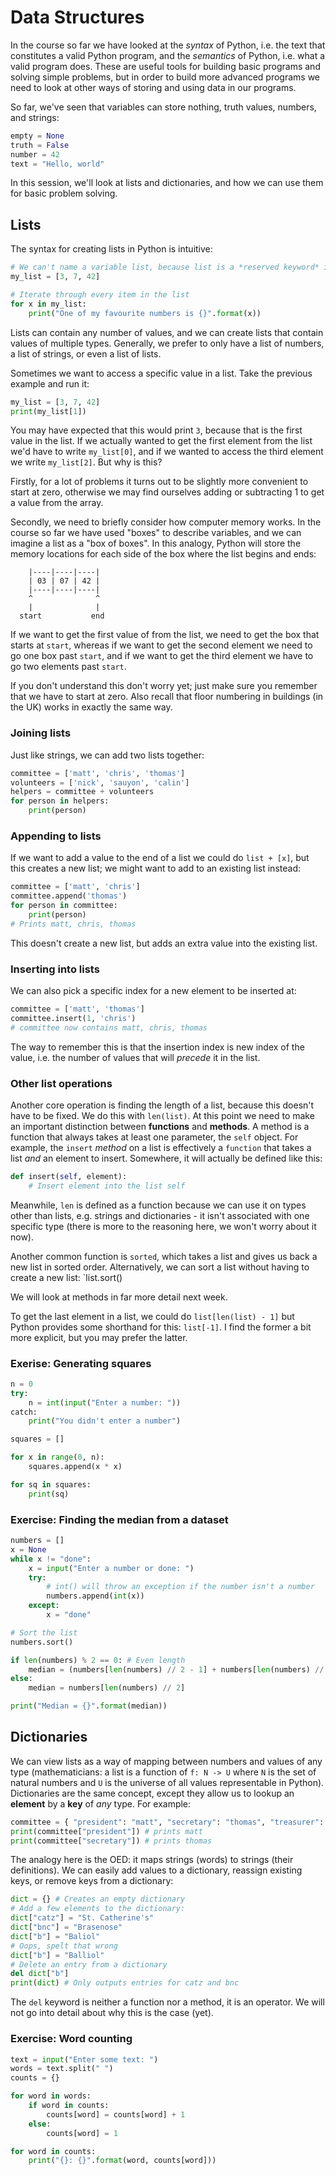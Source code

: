 # Data Structures

In the course so far we have looked at the *syntax* of Python, i.e. the text
that constitutes a valid Python program, and the *semantics* of Python, i.e.
what a valid program does. These are useful tools for building basic programs
and solving simple problems, but in order to build more advanced programs we
need to look at other ways of storing and using data in our programs.

So far, we've seen that variables can store nothing, truth values, numbers, and
strings:

```python
empty = None
truth = False
number = 42
text = "Hello, world"
```

In this session, we'll look at lists and dictionaries, and how we can use them
for basic problem solving.

## Lists

The syntax for creating lists in Python is intuitive:

```python
# We can't name a variable list, because list is a *reserved keyword* in Python
my_list = [3, 7, 42]

# Iterate through every item in the list
for x in my_list:
    print("One of my favourite numbers is {}".format(x))
```

Lists can contain any number of values, and we can create lists that contain
values of multiple types. Generally, we prefer to only have a list of numbers, a
list of strings, or even a list of lists.

Sometimes we want to access a specific value in a list. Take the previous
example and run it:

```python
my_list = [3, 7, 42]
print(my_list[1])
```

You may have expected that this would print `3`, because that is the first value
in the list. If we actually wanted to get the first element from the list we'd
have to write `my_list[0]`, and if we wanted to access the third element we
write `my_list[2]`. But why is this?

Firstly, for a lot of problems it turns out to be slightly more convenient to
start at zero, otherwise we may find ourselves adding or subtracting 1 to get a
value from the array.

Secondly, we need to briefly consider how computer memory works. In the course
so far we have used "boxes" to describe variables, and we can imagine a list as
a "box of boxes". In this analogy, Python will store the memory locations for
each side of the box where the list begins and ends:

```
    |----|----|----|
    | 03 | 07 | 42 |
    |----|----|----|
    ^              ^
    |              |
  start           end
```

If we want to get the first value of from the list, we need to get the box that
starts at `start`, whereas if we want to get the second element we need to go
one box past `start`, and if we want to get the third element we have to go two
elements past `start`.

If you don't understand this don't worry yet; just make sure you remember that
we have to start at zero. Also recall that floor numbering in buildings (in the
UK) works in exactly the same way.

### Joining lists

Just like strings, we can add two lists together:

```python
committee = ['matt', 'chris', 'thomas']
volunteers = ['nick', 'sauyon', 'calin']
helpers = committee + volunteers
for person in helpers:
    print(person)
```

### Appending to lists

If we want to add a value to the end of a list we could do `list + [x]`, but
this creates a new list; we might want to add to an existing list instead:

```python
committee = ['matt', 'chris']
committee.append('thomas')
for person in committee:
    print(person)
# Prints matt, chris, thomas
```

This doesn't create a new list, but adds an extra value into the existing list.

### Inserting into lists

We can also pick a specific index for a new element to be inserted at:

```python
committee = ['matt', 'thomas']
committee.insert(1, 'chris')
# committee now contains matt, chris, thomas
```

The way to remember this is that the insertion index is new index of the value,
i.e. the number of values that will *precede* it in the list.

### Other list operations

Another core operation is finding the length of a list, because this doesn't
have to be fixed. We do this with `len(list)`. At this point we need to make an
important distinction between **functions** and **methods**. A method is a
function that always takes at least one parameter, the `self` object. For
example, the `insert` *method* on a list is effectively a `function` that takes
a list *and* an element to insert. Somewhere, it will actually be defined like
this:

```python
def insert(self, element):
    # Insert element into the list self
```

Meanwhile, `len` is defined as a function because we can use it on types other
than lists, e.g. strings and dictionaries - it isn't associated with one
specific type (there is more to the reasoning here, we won't worry about it now).

Another common function is `sorted`, which takes a list and gives us back a new
list in sorted order. Alternatively, we can sort a list without having to create
a new list: `list.sort()

We will look at methods in far more detail next week.

To get the last element in a list, we could do `list[len(list) - 1]` but Python
provides some shorthand for this: `list[-1]`. I find the former a bit more
explicit, but you may prefer the latter.

### Exerise: Generating squares

```python
n = 0
try:
    n = int(input("Enter a number: "))
catch:
    print("You didn't enter a number")

squares = []

for x in range(0, n):
    squares.append(x * x)

for sq in squares:
    print(sq)
```

### Exercise: Finding the median from a dataset

```python
numbers = []
x = None
while x != "done":
    x = input("Enter a number or done: ")
    try:
        # int() will throw an exception if the number isn't a number
        numbers.append(int(x))
    except:
        x = "done"

# Sort the list
numbers.sort()

if len(numbers) % 2 == 0: # Even length
    median = (numbers[len(numbers) // 2 - 1] + numbers[len(numbers) // 2]) / 2
else:
    median = numbers[len(numbers) // 2]

print("Median = {}".format(median))
```

## Dictionaries

We can view lists as a way of mapping between numbers and values of any type
(mathematicians: a list is a function of `f: N -> U` where `N` is the set of
natural numbers and `U` is the universe of all values representable in Python).
Dictionaries are the same concept, except they allow us to lookup an **element**
by a **key** of *any* type. For example:

```python
committee = { "president": "matt", "secretary": "thomas", "treasurer": "chris" }
print(committee["president"]) # prints matt
print(committee["secretary"]) # prints thomas
```

The analogy here is the OED: it maps strings (words) to strings (their
definitions). We can easily add values to a dictionary, reassign existing keys,
or remove keys from a dictionary:

```python
dict = {} # Creates an empty dictionary
# Add a few elements to the dictionary:
dict["catz"] = "St. Catherine's"
dict["bnc"] = "Brasenose"
dict["b"] = "Baliol"
# Oops, spelt that wrong
dict["b"] = "Balliol"
# Delete an entry from a dictionary
del dict["b"]
print(dict) # Only outputs entries for catz and bnc
```

The `del` keyword is neither a function nor a method, it is an operator. We will
not go into detail about why this is the case (yet).

### Exercise: Word counting

```python
text = input("Enter some text: ")
words = text.split(" ")
counts = {}

for word in words:
    if word in counts:
        counts[word] = counts[word] + 1
    else:
        counts[word] = 1

for word in counts:
    print("{}: {}".format(word, counts[word]))
```
